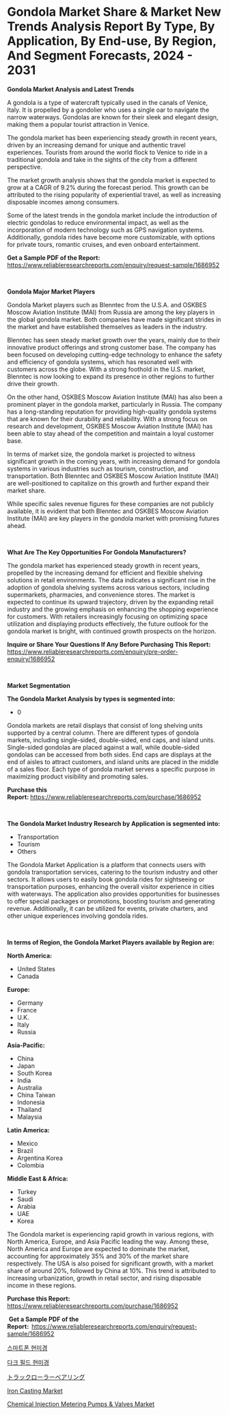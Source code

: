 <p><h1>Gondola Market Share & Market New Trends Analysis Report By Type, By Application, By End-use, By Region, And Segment Forecasts, 2024 - 2031</h1></p><p><strong>Gondola Market Analysis and Latest Trends</strong></p>
<p><p>A gondola is a type of watercraft typically used in the canals of Venice, Italy. It is propelled by a gondolier who uses a single oar to navigate the narrow waterways. Gondolas are known for their sleek and elegant design, making them a popular tourist attraction in Venice.</p><p>The gondola market has been experiencing steady growth in recent years, driven by an increasing demand for unique and authentic travel experiences. Tourists from around the world flock to Venice to ride in a traditional gondola and take in the sights of the city from a different perspective.</p><p>The market growth analysis shows that the gondola market is expected to grow at a CAGR of 9.2% during the forecast period. This growth can be attributed to the rising popularity of experiential travel, as well as increasing disposable incomes among consumers.</p><p>Some of the latest trends in the gondola market include the introduction of electric gondolas to reduce environmental impact, as well as the incorporation of modern technology such as GPS navigation systems. Additionally, gondola rides have become more customizable, with options for private tours, romantic cruises, and even onboard entertainment.</p></p>
<p><strong>Get a Sample PDF of the Report:&nbsp;</strong> <a href="https://www.reliableresearchreports.com/enquiry/request-sample/1686952">https://www.reliableresearchreports.com/enquiry/request-sample/1686952</a></p>
<p>&nbsp;</p>
<p><strong>Gondola Major Market Players</strong></p>
<p><p>Gondola Market players such as Blenntec from the U.S.A. and OSKBES Moscow Aviation Institute (MAI) from Russia are among the key players in the global gondola market. Both companies have made significant strides in the market and have established themselves as leaders in the industry.</p><p>Blenntec has seen steady market growth over the years, mainly due to their innovative product offerings and strong customer base. The company has been focused on developing cutting-edge technology to enhance the safety and efficiency of gondola systems, which has resonated well with customers across the globe. With a strong foothold in the U.S. market, Blenntec is now looking to expand its presence in other regions to further drive their growth.</p><p>On the other hand, OSKBES Moscow Aviation Institute (MAI) has also been a prominent player in the gondola market, particularly in Russia. The company has a long-standing reputation for providing high-quality gondola systems that are known for their durability and reliability. With a strong focus on research and development, OSKBES Moscow Aviation Institute (MAI) has been able to stay ahead of the competition and maintain a loyal customer base.</p><p>In terms of market size, the gondola market is projected to witness significant growth in the coming years, with increasing demand for gondola systems in various industries such as tourism, construction, and transportation. Both Blenntec and OSKBES Moscow Aviation Institute (MAI) are well-positioned to capitalize on this growth and further expand their market share.</p><p>While specific sales revenue figures for these companies are not publicly available, it is evident that both Blenntec and OSKBES Moscow Aviation Institute (MAI) are key players in the gondola market with promising futures ahead.</p></p>
<p>&nbsp;</p>
<p><strong>What Are The Key Opportunities For Gondola Manufacturers?</strong></p>
<p><p>The gondola market has experienced steady growth in recent years, propelled by the increasing demand for efficient and flexible shelving solutions in retail environments. The data indicates a significant rise in the adoption of gondola shelving systems across various sectors, including supermarkets, pharmacies, and convenience stores. The market is expected to continue its upward trajectory, driven by the expanding retail industry and the growing emphasis on enhancing the shopping experience for customers. With retailers increasingly focusing on optimizing space utilization and displaying products effectively, the future outlook for the gondola market is bright, with continued growth prospects on the horizon.</p></p>
<p><strong>Inquire or Share Your Questions If Any Before Purchasing This Report:</strong> <a href="https://www.reliableresearchreports.com/enquiry/pre-order-enquiry/1686952">https://www.reliableresearchreports.com/enquiry/pre-order-enquiry/1686952</a></p>
<p>&nbsp;</p>
<p><strong>Market Segmentation</strong></p>
<p><strong>The Gondola Market Analysis by types is segmented into:</strong></p>
<p><ul><li>0</li></ul></p>
<p><p>Gondola markets are retail displays that consist of long shelving units supported by a central column. There are different types of gondola markets, including single-sided, double-sided, end caps, and island units. Single-sided gondolas are placed against a wall, while double-sided gondolas can be accessed from both sides. End caps are displays at the end of aisles to attract customers, and island units are placed in the middle of a sales floor. Each type of gondola market serves a specific purpose in maximizing product visibility and promoting sales.</p></p>
<p><strong>Purchase this Report:&nbsp;</strong><a href="https://www.reliableresearchreports.com/purchase/1686952">https://www.reliableresearchreports.com/purchase/1686952</a></p>
<p>&nbsp;</p>
<p><strong>The Gondola Market Industry Research by Application is segmented into:</strong></p>
<p><ul><li>Transportation</li><li>Tourism</li><li>Others</li></ul></p>
<p><p>The Gondola Market Application is a platform that connects users with gondola transportation services, catering to the tourism industry and other sectors. It allows users to easily book gondola rides for sightseeing or transportation purposes, enhancing the overall visitor experience in cities with waterways. The application also provides opportunities for businesses to offer special packages or promotions, boosting tourism and generating revenue. Additionally, it can be utilized for events, private charters, and other unique experiences involving gondola rides.</p></p>
<p>&nbsp;</p>
<p><strong>In terms of Region, the Gondola Market Players available by Region are:</strong></p>
<p>
    <p> <strong> North America: </strong>
        <ul>
            <li>United States</li>
            <li>Canada</li>
        </ul>
        </p> 
    <p> <strong> Europe: </strong>
        <ul>
            <li>Germany</li>
            <li>France</li>
            <li>U.K.</li>
            <li>Italy</li>
            <li>Russia</li>
        </ul>
        </p> 
    <p> <strong> Asia-Pacific: </strong>
        <ul>
            <li>China</li>
            <li>Japan</li>
            <li>South Korea</li>
            <li>India</li>
            <li>Australia</li>
            <li>China Taiwan</li>
            <li>Indonesia</li>
            <li>Thailand</li>
            <li>Malaysia</li>
        </ul>
        </p> 
    <p> <strong> Latin America: </strong>
        <ul>
            <li>Mexico</li>
            <li>Brazil</li>
            <li>Argentina Korea</li>
            <li>Colombia</li>
        </ul>
        </p> 
    <p> <strong> Middle East & Africa: </strong>
        <ul>
            <li>Turkey</li>
            <li>Saudi</li>
            <li>Arabia</li>
            <li>UAE</li>
            <li>Korea</li>
        </ul>
    </p>
    </p>
<p><p>The Gondola market is experiencing rapid growth in various regions, with North America, Europe, and Asia Pacific leading the way. Among these, North America and Europe are expected to dominate the market, accounting for approximately 35% and 30% of the market share respectively. The USA is also poised for significant growth, with a market share of around 20%, followed by China at 10%. This trend is attributed to increasing urbanization, growth in retail sector, and rising disposable income in these regions.</p></p>
<p><strong>Purchase this Report: </strong><a href="https://www.reliableresearchreports.com/purchase/1686952">https://www.reliableresearchreports.com/purchase/1686952</a></p>
<p>&nbsp;<strong>Get a Sample PDF of the Report:&nbsp;&nbsp;</strong><a href="https://www.reliableresearchreports.com/enquiry/request-sample/1686952">https://www.reliableresearchreports.com/enquiry/request-sample/1686952</a></p>
<p><strong></strong></p>
<p><p><a href="https://medium.com/@do_trejo/%EC%8A%A4%EB%A7%88%ED%8A%B8%ED%8F%B0-%ED%98%84%EB%AF%B8%EA%B2%BD-%EC%8B%9C%EC%9E%A5%EC%9D%80-2031%EB%85%84%EA%B9%8C%EC%A7%80%EC%9D%98-%EC%8B%9C%EC%9E%A5-%EC%A0%90%EC%9C%A0%EC%9C%A8-%EA%B7%9C%EB%AA%A8-%EB%B0%8F-%EC%98%88%EC%83%81-%EC%98%88%EC%B8%A1%EC%97%90-%EC%B4%88%EC%A0%90%EC%9D%84-%EB%A7%9E%EC%B6%A5%EB%8B%88%EB%8B%A4-a2d9c027a24d">스마트폰 현미경</a></p><p><a href="https://medium.com/@do_trejo/%EB%8B%A4%ED%81%AC-%ED%95%84%EB%93%9C-%ED%98%84%EB%AF%B8%EA%B2%BD-%EC%8B%9C%EC%9E%A5-%EC%A1%B0%EC%82%AC-%EB%B3%B4%EA%B3%A0%EC%84%9C-%EA%B7%B8-%EC%97%AD%EC%82%AC%EC%99%80-2024%EB%85%84%EB%B6%80%ED%84%B0-2031%EB%85%84%EA%B9%8C%EC%A7%80%EC%9D%98-%EC%98%88%EC%B8%A1-5d471143276b">다크 필드 현미경</a></p><p><a href="https://medium.com/@silverbeaudinsa406dp355ue/%E3%83%88%E3%83%A9%E3%83%83%E3%82%AF%E3%83%AD%E3%83%BC%E3%83%A9%E3%83%BC%E3%83%99%E3%82%A2%E3%83%AA%E3%83%B3%E3%82%B0%E3%81%AE%E5%B8%82%E5%A0%B4%E3%83%AC%E3%83%9D%E3%83%BC%E3%83%88%E3%81%AF-%E3%81%93%E3%81%AE%E5%B8%82%E5%A0%B4%E3%81%AE%E6%9C%80%E6%96%B0%E3%81%AE%E3%83%88%E3%83%AC%E3%83%B3%E3%83%89%E3%81%A8%E6%88%90%E9%95%B7%E3%81%AE%E6%A9%9F%E4%BC%9A%E3%82%92%E6%98%8E%E3%82%89%E3%81%8B%E3%81%AB%E3%81%99%E3%82%8B-48f2b86452ea">トラックローラーベアリング</a></p><p><a href="https://adventurous-uranium-ef9.notion.site/Iron-Casting-Market-Growth-Market-Trends-COVID-19-Impact-and-Forecasts-for-period-from-2024-203-01bcff7dced7464e97f561e45b0e4fa9">Iron Casting Market</a></p><p><a href="https://view.publitas.com/reportprime-1/chemical-injection-metering-pumps-valves-market-research-report-provides-critical-insights-that-can-help-shape-business-development-and-investment-strategies/">Chemical Injection Metering Pumps & Valves Market</a></p></p>
